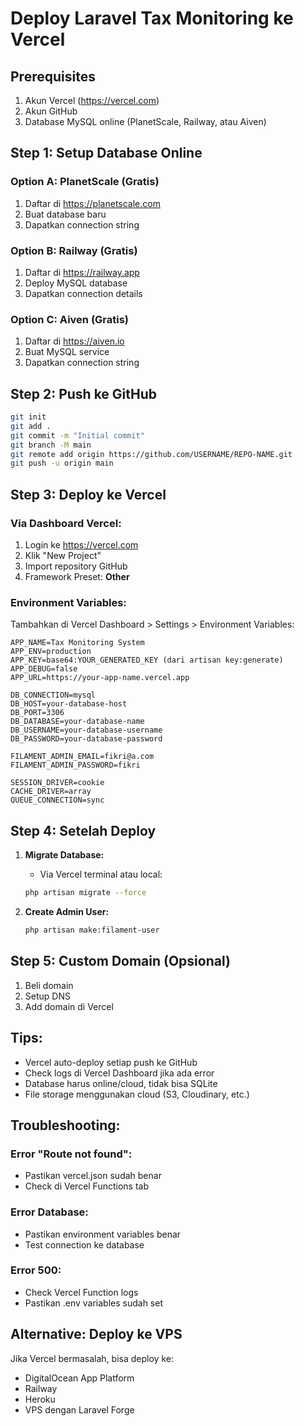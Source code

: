 # Deploy Laravel Tax Monitoring ke Vercel

## Prerequisites
1. Akun Vercel (https://vercel.com)
2. Akun GitHub
3. Database MySQL online (PlanetScale, Railway, atau Aiven)

## Step 1: Setup Database Online

### Option A: PlanetScale (Gratis)
1. Daftar di https://planetscale.com
2. Buat database baru
3. Dapatkan connection string

### Option B: Railway (Gratis)
1. Daftar di https://railway.app  
2. Deploy MySQL database
3. Dapatkan connection details

### Option C: Aiven (Gratis)
1. Daftar di https://aiven.io
2. Buat MySQL service
3. Dapatkan connection string

## Step 2: Push ke GitHub
```bash
git init
git add .
git commit -m "Initial commit"
git branch -M main
git remote add origin https://github.com/USERNAME/REPO-NAME.git
git push -u origin main
```

## Step 3: Deploy ke Vercel

### Via Dashboard Vercel:
1. Login ke https://vercel.com
2. Klik "New Project"
3. Import repository GitHub
4. Framework Preset: **Other**

### Environment Variables:
Tambahkan di Vercel Dashboard > Settings > Environment Variables:

```
APP_NAME=Tax Monitoring System
APP_ENV=production
APP_KEY=base64:YOUR_GENERATED_KEY (dari artisan key:generate)
APP_DEBUG=false
APP_URL=https://your-app-name.vercel.app

DB_CONNECTION=mysql
DB_HOST=your-database-host
DB_PORT=3306
DB_DATABASE=your-database-name
DB_USERNAME=your-database-username
DB_PASSWORD=your-database-password

FILAMENT_ADMIN_EMAIL=fikri@a.com
FILAMENT_ADMIN_PASSWORD=fikri

SESSION_DRIVER=cookie
CACHE_DRIVER=array
QUEUE_CONNECTION=sync
```

## Step 4: Setelah Deploy

1. **Migrate Database:**
   - Via Vercel terminal atau local:
   ```bash
   php artisan migrate --force
   ```

2. **Create Admin User:**
   ```bash
   php artisan make:filament-user
   ```

## Step 5: Custom Domain (Opsional)
1. Beli domain
2. Setup DNS
3. Add domain di Vercel

## Tips:
- Vercel auto-deploy setiap push ke GitHub
- Check logs di Vercel Dashboard jika ada error
- Database harus online/cloud, tidak bisa SQLite
- File storage menggunakan cloud (S3, Cloudinary, etc.)

## Troubleshooting:

### Error "Route not found":
- Pastikan vercel.json sudah benar
- Check di Vercel Functions tab

### Error Database:
- Pastikan environment variables benar
- Test connection ke database

### Error 500:
- Check Vercel Function logs
- Pastikan .env variables sudah set

## Alternative: Deploy ke VPS
Jika Vercel bermasalah, bisa deploy ke:
- DigitalOcean App Platform
- Railway 
- Heroku
- VPS dengan Laravel Forge 